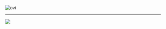 <img src="https://github-readme-stats.vercel.app/api/top-langs?username=boritopalito&show_icons=true&locale=en&layout=compact&theme=chartreuse-dark" alt="ovi" />

-----

![](https://komarev.com/ghpvc/?username=boritopalito)
